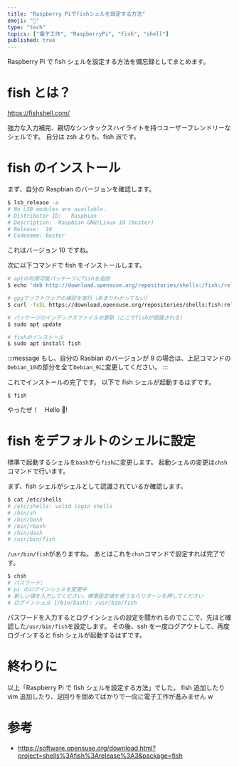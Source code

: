 ```yaml
---
title: "Raspberry Piでfishシェルを設定する方法"
emoji: "🐠"
type: "tech"
topics: ["電子工作", "RaspberryPi", "fish", "shell"]
published: true
---
```


Raspberry Pi で fish シェルを設定する方法を備忘録としてまとめます。

# fish とは？

https://fishshell.com/

強力な入力補完、親切なシンタックスハイライトを持つユーザーフレンドリーなシェルです。
自分は zsh よりも、fish 派です。

# fish のインストール

まず、自分の Raspbian のバージョンを確認します。

```bash
$ lsb_release -a
# No LSB modules are available.
# Distributor ID:	Raspbian
# Description:	Raspbian GNU/Linux 10 (buster)
# Release:	10
# Codename:	buster
```

これはバージョン 10 ですね。

次に以下コマンドで fish をインストールします。

```bash
# aptの利用可能パッケージにfishを追加
$ echo 'deb http://download.opensuse.org/repositories/shells:/fish:/release:/3/Debian_10/ /' | sudo tee /etc/apt/sources.list.d/shells:fish:release:3.list

# gpgでソフトウェアの検証を実行（あまりわかってない）
$ curl -fsSL https://download.opensuse.org/repositories/shells:fish:release:3/Debian_10/Release.key | gpg --dearmor | sudo tee /etc/apt/trusted.gpg.d/shells:fish:release:3.gpg > /dev/null

# パッケージのインデックスファイルの更新（ここでfishが認識される）
$ sudo apt update

# fishのインストール
$ sudo apt install fish
```

:::message
もし、自分の Rasbian のバージョンが 9 の場合は、上記コマンドの`Debian_10`の部分を全て`Debian_9`に変更してください。
:::

これでインストールの完了です。
以下で fish シェルが起動するはずです。

```
$ fish
```

やったぜ！　Hello 🐠!


# fish をデフォルトのシェルに設定

標準で起動するシェルを`bash`から`fish`に変更します。
起動シェルの変更は`chsh`コマンドで行います。

まず、fish シェルがシェルとして認識されているか確認します。

```bash
$ cat /etc/shells
# /etc/shells: valid login shells
# /bin/sh
# /bin/bash
# /bin/rbash
# /bin/dash
# /usr/bin/fish
```

`/usr/bin/fish`がありますね。
あとはこれを`chsh`コマンドで設定すれば完了です。

```bash
$ chsh
# パスワード:
# pi のログインシェルを変更中
# 新しい値を入力してください。標準設定値を使うならリターンを押してください
# ログインシェル [/bin/bash]: /usr/bin/fish
```

パスワードを入力するとログインシェルの設定を聞かれるのでここで、先ほど確認した`/usr/bin/fish`を設定します。
その後、ssh を一度ログアウトして、再度ログインすると fish シェルが起動するはずです。

# 終わりに

以上「Raspberry Pi で fish シェルを設定する方法」でした。
fish 追加したり vim 追加したり、足回りを固めてばかりで一向に電子工作が進みません w

# 参考

- https://software.opensuse.org/download.html?project=shells%3Afish%3Arelease%3A3&package=fish